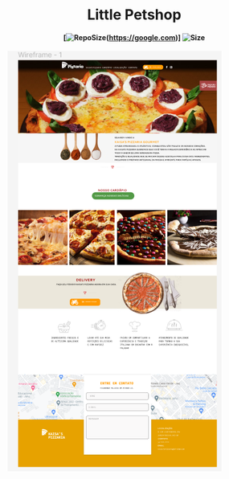 [repoSizeImage]: https://img.shields.io/github/repo-size/ProfCastello/PetShop?style=plastic
[pizzaImage]: images/pizza.png

<h1 align="center">Little Petshop</h1>

<h4 align="center">

[![RepoSize][repoSizeImage](https://google.com)] ![Size][repoSizeImage]

</h4>

![Pizza][pizzaImage]